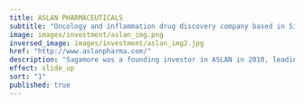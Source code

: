 ```yaml
---
title: ASLAN PHARMACEUTICALS
subtitle: "Oncology and inflammation drug discovery company based in Singapore, Taipei and Shanghai"
image: images/investment/aslan_img.png
inversed_image: images/investment/aslan_img2.jpg
href: "http://www.aslanpharma.com/"
description: "Sagamore was a founding investor in ASLAN in 2010, leading the Series A investment alongside its affiliate fund BV Healthcare.  The Series B financing was led by Shanghai-based Cenova Ventures with participation from Morningside Group and Taiwan-based XinChen Ventures followed by a Series C led by Singapore-based Temasek."
effect: slide_up
sort: "1"
published: true
---
```


